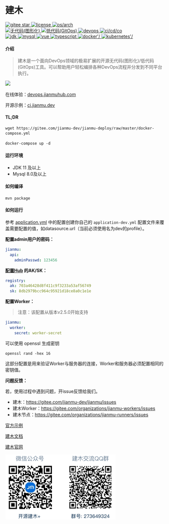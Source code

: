 # 建木

<div>
    <a target="_blank" href="https://gitee.com/jianmu-dev/jianmu">
        <img src='https://gitee.com/jianmu-dev/jianmu/badge/star.svg?theme=gvp' alt='gitee star'/>
    </a>
    <a target="_blank" href="https://gitee.com/jianmu-dev/jianmu/blob/master/LICENSE">
        <img src='https://img.shields.io/badge/liscense-MulanPSL--2.0-green.svg' alt='license'/>
    </a>
    <a target="_blank" href="https://gitee.com/jianmu-dev/jianmu">
        <img src='https://img.shields.io/badge/OS%2FARCH-AMD64%2FARM64-important.svg' alt='os/arch'/>
    </a>
</div>
<div>
    <a target="_blank" href="https://gitee.com/jianmu-dev/jianmu">
        <img src='https://img.shields.io/badge/-%E6%97%A0%E4%BB%A3%E7%A0%81(%E5%9B%BE%E5%BD%A2%E5%8C%96)-brightgreen.svg' alt='无代码(图形化)'/>
    </a>
    <a target="_blank" href="https://gitee.com/jianmu-dev/jianmu">
        <img src='https://img.shields.io/badge/-%E4%BD%8E%E4%BB%A3%E7%A0%81(GitOps)-brightgreen.svg' alt='低代码(GitOps)'/>
    </a>
    <a target="_blank" href="https://gitee.com/jianmu-dev/jianmu">
        <img src='https://img.shields.io/badge/devops-yellow.svg' alt='devops'/>
    </a>
    <a target="_blank" href="https://gitee.com/jianmu-dev/jianmu">
        <img src='https://img.shields.io/badge/CI%2FCD%2FCO-yellow.svg' alt='ci/cd/co'/>
    </a>
</div>
<div>
    <a target="_blank" href="https://gitee.com/jianmu-dev/jianmu">
        <img src='https://img.shields.io/badge/JDK11+-lightgrey.svg' alt='jdk'/>
    </a>
    <a target="_blank" href="https://gitee.com/jianmu-dev/jianmu">
        <img src='https://img.shields.io/badge/MySQL8+-lightgrey.svg' alt='mysql'/>
    </a>
    <a target="_blank" href="https://gitee.com/jianmu-dev/jianmu">
        <img src='https://img.shields.io/badge/Vue3-lightgrey.svg' alt='vue'/>
    </a>
    <a target="_blank" href="https://gitee.com/jianmu-dev/jianmu">
        <img src='https://img.shields.io/badge/Typescript4+-lightgrey.svg' alt='typescript'/>
    </a>
    <a target="_blank" href="https://gitee.com/jianmu-dev/jianmu">
        <img src='https://img.shields.io/badge/Docker-lightgrey.svg' alt=docker'/>
    </a>
    <a target="_blank" href="https://gitee.com/jianmu-dev/jianmu">
        <img src='https://img.shields.io/badge/Kubernetes-lightgrey.svg' alt=kubernetes'/>
    </a>
</div>

#### 介绍

> 建木是一个面向DevOps领域的极易扩展的开源无代码(图形化)/低代码(GitOps)工具。可以帮助用户轻松编排各种DevOps流程并分发到不同平台执行。

![](https://jianmu-blog.assets.dghub.cn/jianmu-blog/1.80.1/assets/blog-source/%E7%AC%AC%E4%B8%80%E5%B1%8F%E5%9B%BE.png)

在线体验：[devops.jianmuhub.com](https://devops.jianmuhub.com)

开源示例：[ci.jianmu.dev](https://ci.jianmu.dev)

#### TL;DR

```shell
wget https://gitee.com/jianmu-dev/jianmu-deploy/raw/master/docker-compose.yml

docker-compose up -d
```

#### 运行环境

* JDK 11 及以上
* Mysql 8.0及以上

#### 如何编译

`mvn package`

#### 如何运行

参考 [application.yml](https://gitee.com/jianmu-dev/jianmu/blob/master/api/src/main/resources/application.yml) 中的配置创建你自己的 `application-dev.yml` 配置文件来覆盖需要配置的值，如datasource.url（当前必须使用名为dev的profile）。

**配置admin用户的密码：**

```yaml
jianmu:
  api:
    adminPasswd: 123456
```

**[配置Hub](https://jianmuhub.com/user-center/api-key) 的AK/SK：**

```yaml
registry:
  ak: 703a46428d8f411c9f3233a53af56749
  sk: 8db2979bcc964c95921d18ce8a0c1e1e
```

**配置Worker：**
> 注意：该配置从版本v2.5.0开始支持

```yaml
jianmu:
  worker:
    secret: worker-secret
```

可以使用 openssl 生成密钥

```shell
openssl rand -hex 16
```

这部分配置是用来验证Worker与服务器的连接，Worker和服务器必须配置相同的密钥值。

**问题反馈：**

若，使用过程中遇到问题，开issue反馈给我们。

* 建木：https://gitee.com/jianmu-dev/jianmu/issues
* 建木Worker：https://gitee.com/organizations/jianmu-workers/issues
* 建木节点：https://gitee.com/organizations/jianmu-runners/issues

[官方示例](https://ci.jianmu.dev)

[建木文档](https://docs.jianmu.dev)

[建木官网](https://jianmu.dev)

![联系我们](./contact.png)
